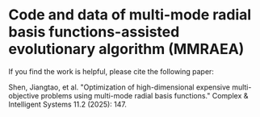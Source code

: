 # Code and data of multi-mode radial basis functions-assisted evolutionary algorithm (MMRAEA)

If you find the work is helpful, please cite the following paper:

Shen, Jiangtao, et al. "Optimization of high-dimensional expensive multi-objective problems using multi-mode radial basis functions." Complex & Intelligent Systems 11.2 (2025): 147.
